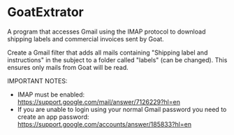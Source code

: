 # GoatExtrator
A program that accesses Gmail using the IMAP protocol to download shipping labels and commercial invoices sent by Goat.

Create a Gmail filter that adds all mails containing "Shipping label and instructions" in the subject to a folder called "labels" (can be changed). This ensures only mails from Goat will be read.

IMPORTANT NOTES:
 * IMAP must be enabled: 
   https://support.google.com/mail/answer/7126229?hl=en
 * If you are unable to login using your normal Gmail password you need to create an app password:
   https://support.google.com/accounts/answer/185833?hl=en
